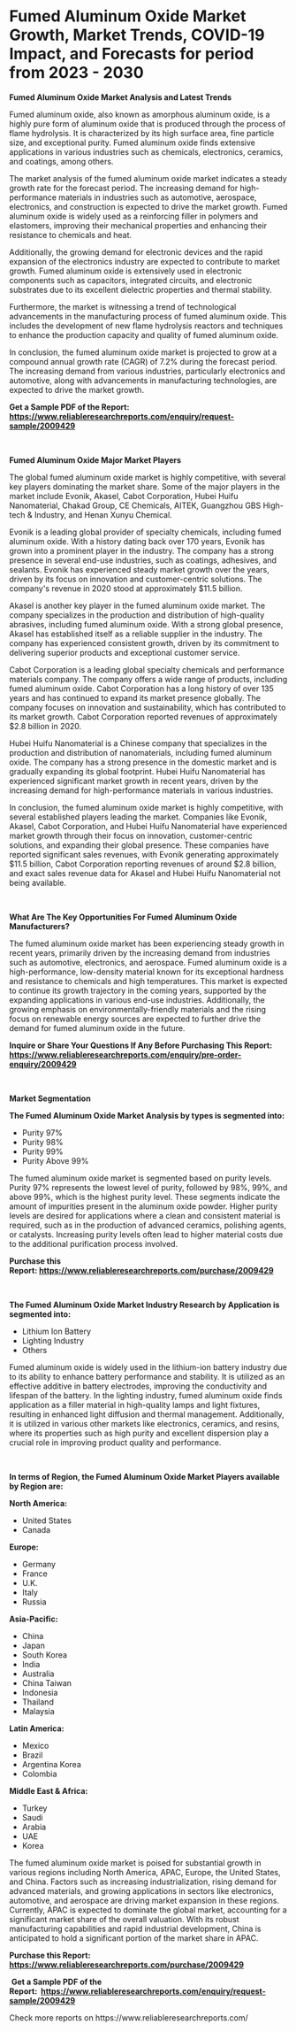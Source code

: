 <p><h1>Fumed Aluminum Oxide Market Growth, Market Trends, COVID-19 Impact, and Forecasts for period from 2023 - 2030</h1></p><p><strong>Fumed Aluminum Oxide Market Analysis and Latest Trends</strong></p>
<p><p>Fumed aluminum oxide, also known as amorphous aluminum oxide, is a highly pure form of aluminum oxide that is produced through the process of flame hydrolysis. It is characterized by its high surface area, fine particle size, and exceptional purity. Fumed aluminum oxide finds extensive applications in various industries such as chemicals, electronics, ceramics, and coatings, among others.</p><p>The market analysis of the fumed aluminum oxide market indicates a steady growth rate for the forecast period. The increasing demand for high-performance materials in industries such as automotive, aerospace, electronics, and construction is expected to drive the market growth. Fumed aluminum oxide is widely used as a reinforcing filler in polymers and elastomers, improving their mechanical properties and enhancing their resistance to chemicals and heat.</p><p>Additionally, the growing demand for electronic devices and the rapid expansion of the electronics industry are expected to contribute to market growth. Fumed aluminum oxide is extensively used in electronic components such as capacitors, integrated circuits, and electronic substrates due to its excellent dielectric properties and thermal stability.</p><p>Furthermore, the market is witnessing a trend of technological advancements in the manufacturing process of fumed aluminum oxide. This includes the development of new flame hydrolysis reactors and techniques to enhance the production capacity and quality of fumed aluminum oxide.</p><p>In conclusion, the fumed aluminum oxide market is projected to grow at a compound annual growth rate (CAGR) of 7.2% during the forecast period. The increasing demand from various industries, particularly electronics and automotive, along with advancements in manufacturing technologies, are expected to drive the market growth.</p></p>
<p><strong>Get a Sample PDF of the Report:&nbsp; <a href="https://www.reliableresearchreports.com/enquiry/request-sample/2009429">https://www.reliableresearchreports.com/enquiry/request-sample/2009429</a></strong></p>
<p>&nbsp;</p>
<p><strong>Fumed Aluminum Oxide Major Market Players</strong></p>
<p><p>The global fumed aluminum oxide market is highly competitive, with several key players dominating the market share. Some of the major players in the market include Evonik, Akasel, Cabot Corporation, Hubei Huifu Nanomaterial, Chakad Group, CE Chemicals, AITEK, Guangzhou GBS High-tech & Industry, and Henan Xunyu Chemical.</p><p>Evonik is a leading global provider of specialty chemicals, including fumed aluminum oxide. With a history dating back over 170 years, Evonik has grown into a prominent player in the industry. The company has a strong presence in several end-use industries, such as coatings, adhesives, and sealants. Evonik has experienced steady market growth over the years, driven by its focus on innovation and customer-centric solutions. The company's revenue in 2020 stood at approximately $11.5 billion.</p><p>Akasel is another key player in the fumed aluminum oxide market. The company specializes in the production and distribution of high-quality abrasives, including fumed aluminum oxide. With a strong global presence, Akasel has established itself as a reliable supplier in the industry. The company has experienced consistent growth, driven by its commitment to delivering superior products and exceptional customer service.</p><p>Cabot Corporation is a leading global specialty chemicals and performance materials company. The company offers a wide range of products, including fumed aluminum oxide. Cabot Corporation has a long history of over 135 years and has continued to expand its market presence globally. The company focuses on innovation and sustainability, which has contributed to its market growth. Cabot Corporation reported revenues of approximately $2.8 billion in 2020.</p><p>Hubei Huifu Nanomaterial is a Chinese company that specializes in the production and distribution of nanomaterials, including fumed aluminum oxide. The company has a strong presence in the domestic market and is gradually expanding its global footprint. Hubei Huifu Nanomaterial has experienced significant market growth in recent years, driven by the increasing demand for high-performance materials in various industries.</p><p>In conclusion, the fumed aluminum oxide market is highly competitive, with several established players leading the market. Companies like Evonik, Akasel, Cabot Corporation, and Hubei Huifu Nanomaterial have experienced market growth through their focus on innovation, customer-centric solutions, and expanding their global presence. These companies have reported significant sales revenues, with Evonik generating approximately $11.5 billion, Cabot Corporation reporting revenues of around $2.8 billion, and exact sales revenue data for Akasel and Hubei Huifu Nanomaterial not being available.</p></p>
<p>&nbsp;</p>
<p><strong>What Are The Key Opportunities For Fumed Aluminum Oxide Manufacturers?</strong></p>
<p><p>The fumed aluminum oxide market has been experiencing steady growth in recent years, primarily driven by the increasing demand from industries such as automotive, electronics, and aerospace. Fumed aluminum oxide is a high-performance, low-density material known for its exceptional hardness and resistance to chemicals and high temperatures. This market is expected to continue its growth trajectory in the coming years, supported by the expanding applications in various end-use industries. Additionally, the growing emphasis on environmentally-friendly materials and the rising focus on renewable energy sources are expected to further drive the demand for fumed aluminum oxide in the future.</p></p>
<p><strong>Inquire or Share Your Questions If Any Before Purchasing This Report: <a href="https://www.reliableresearchreports.com/enquiry/pre-order-enquiry/2009429">https://www.reliableresearchreports.com/enquiry/pre-order-enquiry/2009429</a></strong></p>
<p>&nbsp;</p>
<p><strong>Market Segmentation</strong></p>
<p><strong>The Fumed Aluminum Oxide Market Analysis by types is segmented into:</strong></p>
<p><ul><li>Purity 97%</li><li>Purity 98%</li><li>Purity 99%</li><li>Purity Above 99%</li></ul></p>
<p><p>The fumed aluminum oxide market is segmented based on purity levels. Purity 97% represents the lowest level of purity, followed by 98%, 99%, and above 99%, which is the highest purity level. These segments indicate the amount of impurities present in the aluminum oxide powder. Higher purity levels are desired for applications where a clean and consistent material is required, such as in the production of advanced ceramics, polishing agents, or catalysts. Increasing purity levels often lead to higher material costs due to the additional purification process involved.</p></p>
<p><strong>Purchase this Report:&nbsp;<a href="https://www.reliableresearchreports.com/purchase/2009429">https://www.reliableresearchreports.com/purchase/2009429</a></strong></p>
<p>&nbsp;</p>
<p><strong>The Fumed Aluminum Oxide Market Industry Research by Application is segmented into:</strong></p>
<p><ul><li>Lithium Ion Battery</li><li>Lighting Industry</li><li>Others</li></ul></p>
<p><p>Fumed aluminum oxide is widely used in the lithium-ion battery industry due to its ability to enhance battery performance and stability. It is utilized as an effective additive in battery electrodes, improving the conductivity and lifespan of the battery. In the lighting industry, fumed aluminum oxide finds application as a filler material in high-quality lamps and light fixtures, resulting in enhanced light diffusion and thermal management. Additionally, it is utilized in various other markets like electronics, ceramics, and resins, where its properties such as high purity and excellent dispersion play a crucial role in improving product quality and performance.</p></p>
<p>&nbsp;</p>
<p><strong>In terms of Region, the Fumed Aluminum Oxide Market Players available by Region are:</strong></p>
<p>
    <p> <strong> North America: </strong>
        <ul>
            <li>United States</li>
            <li>Canada</li>
        </ul>
        </p> 
    <p> <strong> Europe: </strong>
        <ul>
            <li>Germany</li>
            <li>France</li>
            <li>U.K.</li>
            <li>Italy</li>
            <li>Russia</li>
        </ul>
        </p> 
    <p> <strong> Asia-Pacific: </strong>
        <ul>
            <li>China</li>
            <li>Japan</li>
            <li>South Korea</li>
            <li>India</li>
            <li>Australia</li>
            <li>China Taiwan</li>
            <li>Indonesia</li>
            <li>Thailand</li>
            <li>Malaysia</li>
        </ul>
        </p> 
    <p> <strong> Latin America: </strong>
        <ul>
            <li>Mexico</li>
            <li>Brazil</li>
            <li>Argentina Korea</li>
            <li>Colombia</li>
        </ul>
        </p> 
    <p> <strong> Middle East & Africa: </strong>
        <ul>
            <li>Turkey</li>
            <li>Saudi</li>
            <li>Arabia</li>
            <li>UAE</li>
            <li>Korea</li>
        </ul>
    </p>
    </p>
<p><p>The fumed aluminum oxide market is poised for substantial growth in various regions including North America, APAC, Europe, the United States, and China. Factors such as increasing industrialization, rising demand for advanced materials, and growing applications in sectors like electronics, automotive, and aerospace are driving market expansion in these regions. Currently, APAC is expected to dominate the global market, accounting for a significant market share of the overall valuation. With its robust manufacturing capabilities and rapid industrial development, China is anticipated to hold a significant portion of the market share in APAC.</p></p>
<p><strong>Purchase this Report: <a href="https://www.reliableresearchreports.com/purchase/2009429">https://www.reliableresearchreports.com/purchase/2009429</a></strong></p>
<p>&nbsp;<strong>Get a Sample PDF of the Report:&nbsp;&nbsp;<a href="https://www.reliableresearchreports.com/enquiry/request-sample/2009429">https://www.reliableresearchreports.com/enquiry/request-sample/2009429</a></strong></p>
<p><strong></strong></p>
<p>Check more reports on https://www.reliableresearchreports.com/</p>